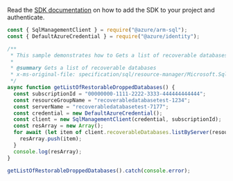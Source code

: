 Read the [SDK documentation](https://github.com/Azure/azure-sdk-for-js/blob/%40azure%2Farm-sql_9.0.1/sdk/sql/arm-sql/README.md) on how to add the SDK to your project and authenticate.

```javascript
const { SqlManagementClient } = require("@azure/arm-sql");
const { DefaultAzureCredential } = require("@azure/identity");

/**
 * This sample demonstrates how to Gets a list of recoverable databases
 *
 * @summary Gets a list of recoverable databases
 * x-ms-original-file: specification/sql/resource-manager/Microsoft.Sql/stable/2014-04-01-legacy/examples/RecoverableDatabaseList.json
 */
async function getListOfRestorableDroppedDatabases() {
  const subscriptionId = "00000000-1111-2222-3333-444444444444";
  const resourceGroupName = "recoverabledatabasetest-1234";
  const serverName = "recoverabledatabasetest-7177";
  const credential = new DefaultAzureCredential();
  const client = new SqlManagementClient(credential, subscriptionId);
  const resArray = new Array();
  for await (let item of client.recoverableDatabases.listByServer(resourceGroupName, serverName)) {
    resArray.push(item);
  }
  console.log(resArray);
}

getListOfRestorableDroppedDatabases().catch(console.error);
```
